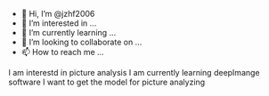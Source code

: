 - 👋 Hi, I’m @jzhf2006
- 👀 I’m interested in ...
- 🌱 I’m currently learning ...
- 💞️ I’m looking to collaborate on ...
- 📫 How to reach me ...

<!---
jzhf2006/jzhf2006 is a ✨ special ✨ repository because its `README.md` (this file) appears on your GitHub profile.
You can click the Preview link to take a look at your changes.
--->
I am interestd in picture analysis
I am currently learning deepImange software
I want to get the model for picture analyzing
